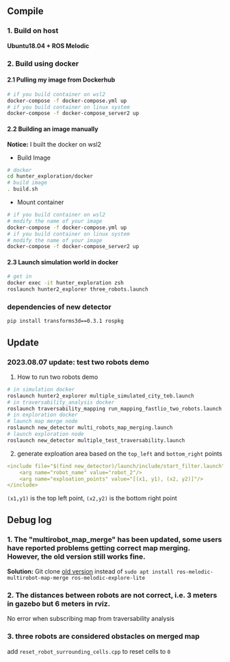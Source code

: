 ## Compile
### 1. Build on host
**Ubuntu18.04 + ROS Melodic**
### 2. Build using docker
#### 2.1 Pulling my image from Dockerhub
```bash
# if you build container on wsl2
docker-compose -f docker-compose.yml up
# if you build container on linux system
docker-compose -f docker-compose_server2 up
```
#### 2.2 Building an image manually
**Notice:** I built the docker on wsl2

- Build Image
```bash
# docker
cd hunter_exploration/docker
# build image 
. build.sh
```
- Mount container
```bash
# if you build container on wsl2
# modify the name of your image
docker-compose -f docker-compose.yml up
# if you build container on linux system
# modify the name of your image
docker-compose -f docker-compose_server2 up
```
#### 2.3 Launch simulation world in docker
```bash
# get in
docker exec -it hunter_exploration zsh
roslaunch hunter2_explorer three_robots.launch
```
### dependencies of new detector
```bash
pip install transforms3d==0.3.1 rospkg
``` 
## Update
### **2023.08.07 update:** test two robots demo
1. How to run two robots demo
```bash
# in simulation docker
roslaunch hunter2_explorer multiple_simulated_city_teb.launch
# in traversability_analysis docker
roslaunch traversability_mapping run_mapping_fastlio_two_robots.launch
# in exploration docker
# launch map merge node
roslaunch new_detector multi_robots_map_merging.launch
# launch exploration node
roslaunch new_detector multiple_test_traversability.launch
```
2. generate exploation area based on the `top_left` and `bottom_right` points
```yaml
<include file="$(find new_detector)/launch/include/start_filter.launch">
    <arg name="robot_name" value="robot_2"/>
    <arg name="exploation_points" value="[(x1, y1), (x2, y2)]"/>
</include>
```
`(x1,y1)` is the top left point, `(x2,y2)` is the bottom right point

## Debug log
### 1. The "multirobot_map_merge" has been updated, some users have reported problems getting correct map merging. However, the old version still works fine.
**Solution:** Git clone [old version](https://github.com/hasauino/m-explore) instead of ```sudo apt install ros-melodic-multirobot-map-merge ros-melodic-explore-lite```
### 2. The distances between robots are not correct, i.e. 3 meters in gazebo but 6 meters in rviz.
No error when subscribing map from traversability analysis
### 3. three robots are considered obstacles on merged map
add `reset_robot_surrounding_cells.cpp` to reset cells to `0`